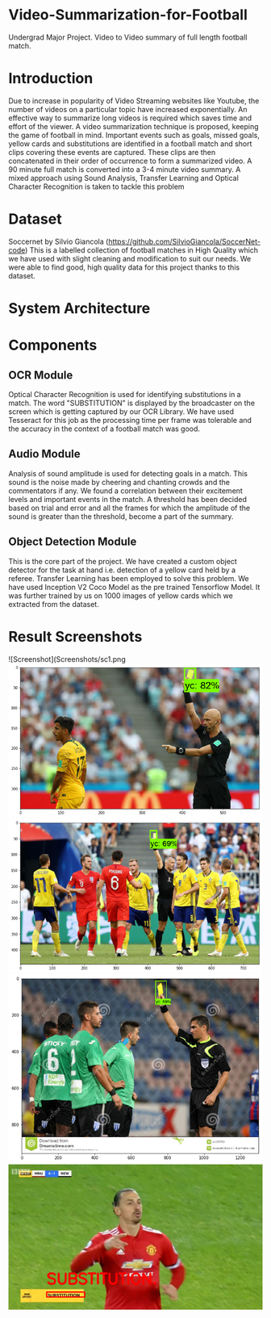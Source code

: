 # Video-Summarization-for-Football
Undergrad Major Project. Video to Video summary of full length football match.

# Introduction
Due to increase in popularity of Video Streaming websites like Youtube, the number of videos
on a particular topic have increased exponentially. An effective way to summarize long videos is
required which saves time and effort of the viewer. A video summarization technique is
proposed, keeping the game of football in mind. Important events such as goals, missed goals,
yellow cards and substitutions are identified in a football match and short clips covering these
events are captured. These clips are then concatenated in their order of occurrence to form a
summarized video. A 90 minute full match is converted into a 3-4 minute video summary. A
mixed approach using Sound Analysis, Transfer Learning and Optical Character Recognition is
taken to tackle this problem

# Dataset
Soccernet by Silvio Giancola (https://github.com/SilvioGiancola/SoccerNet-code)
This is a labelled collection of football matches in High Quality which we have used with slight cleaning and modification to suit our needs. We were able to find good, high quality data for this project thanks to this dataset.

# System Architecture


# Components
## OCR Module 
Optical Character Recognition is used for identifying substitutions in a match. The word "SUBSTITUTION" is displayed by the broadcaster on the screen which is getting captured by our OCR Library.
We have used Tesseract for this job as the processing time per frame was tolerable and the accuracy in the context of a football match was good.

## Audio Module
Analysis of sound amplitude is used for detecting goals in a match. This sound is the noise made by cheering and chanting crowds and the commentators if any. We found a correlation between their excitement levels and important events in the match.
A threshold has been decided based on trial and error and all the frames for which the amplitude of the sound is greater than the threshold, become a part of the summary.

## Object Detection Module
This is the core part of the project. We have created a custom object detector for the task at hand i.e. detection of a yellow card held by a referee. Transfer Learning has been employed to solve this problem. We have used Inception V2 Coco Model as the pre trained Tensorflow Model. It was further trained by us on 1000 images of yellow cards which we extracted from the dataset.

# Result Screenshots
![Screenshot](Screenshots/sc1.png
![Screenshot](Screenshots/sc2.png)
![Screenshot](Screenshots/sc3.png)
![Screenshot](Screenshots/sc4.png)
![Screenshot](Screenshots/sc5.png)
